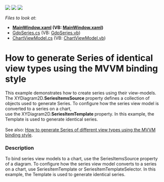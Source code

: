 <!-- default badges list -->
![](https://img.shields.io/endpoint?url=https://codecentral.devexpress.com/api/v1/VersionRange/128569962/17.1.3%2B)
[![](https://img.shields.io/badge/Open_in_DevExpress_Support_Center-FF7200?style=flat-square&logo=DevExpress&logoColor=white)](https://supportcenter.devexpress.com/ticket/details/T513360)
[![](https://img.shields.io/badge/📖_How_to_use_DevExpress_Examples-e9f6fc?style=flat-square)](https://docs.devexpress.com/GeneralInformation/403183)
<!-- default badges end -->
<!-- default file list -->
*Files to look at*:

* **[MainWindow.xaml](./CS/SeriesItemTemplateSample/MainWindow.xaml) (VB: [MainWindow.xaml](./VB/SeriesItemTemplateSample/MainWindow.xaml))**
* [GdpSeries.cs](./CS/SeriesItemTemplateSample/Model/GdpSeries.cs) (VB: [GdpSeries.vb](./VB/SeriesItemTemplateSample/Model/GdpSeries.vb))
* [ChartViewModel.cs](./CS/SeriesItemTemplateSample/ViewModel/ChartViewModel.cs) (VB: [ChartViewModel.vb](./VB/SeriesItemTemplateSample/ViewModel/ChartViewModel.vb))
<!-- default file list end -->
# How to generate Series of identical view types using the MVVM binding style


This example demonstrates how to create series using their view-models. The XYDiagram2D.<strong>SeriesItemsSource </strong>property defines a collection of objects used to generate Series. To configure how the series view model is converted to a series on a chart, use the XYDiagram2D.<strong>SeriesItemTemplate </strong>property. In this example, the Template is used to generate identical series.<br><br>See also: <a href="https://www.devexpress.com/Support/Center/p/T500832">How to generate Series of different view types using the MVVM binding style</a>.


<h3>Description</h3>

To bind series view models to a chart, use the SeriesItemsSource property of a diagram. To configure how the series view model converts to a series on a chart, use SeriesItemTemplate or SeriesItemTemplateSelector. In this example, the Template is used to generate identical series.

<br/>


